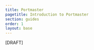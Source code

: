 ```yaml
---
title: Portmaster
pagetitle: Introduction to Portmaster
section: guides
order: 1
layout: base
---
```


[DRAFT]
